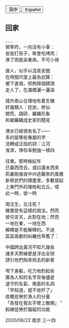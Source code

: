 <div class="poetry-container">

<a href="#/hdl/回家">
<button class="language-switcher"><i class="fa fa-file-word-o fa-fw"></i>&nbsp;简中</button>
</a>

<!-- <a href="#/ver.cht/hdl/回家">
<button class="language-switcher"><i class="fa fa-file-word-o fa-fw"></i>&nbsp;繁中</button>
</a> -->

<a href="#/ver.es/hdl/回家">
<button class="language-switcher"><i class="fa fa-file-word-o fa-fw"></i>&nbsp;Español</button>
</a>

## 回家 <span class="footnote" onclick="footnote1()"><i class="fa fa-file-image-o fa-fw pull-right"></i></span>

……  
榮寧府，一向沒有小事：  
爸爸打孩子，聚會吃烤肉：  
淋了雨能染重病，不可小視  

唐人，似乎以混長安圈  
在時間尺度上最為划算：  
鄉下進城，照例拜個碼頭  
走人了，在灞橋灑一灑淚  

城外南山合理地有着生機  
好幾類人：挖炭，修仙  
開荒、調研、羅織形象  
和被羅織成史家的聞見  

渭水已經很有名了——  
多的是哪些專屬的字  
流轉成泛指的詞：江河  
淮濟，倖存率勉強一槓四  

往東。那時候紀年  
已棄西而去，或曰還未西來  
荊襄剛接收中州逃難來的風雅  
新移民們的揮墨里，多數提起  
上東門外的陵柏和北丘，噫  
此一時，彼一時  

南注生，北注死？  
確實是有這樣的說法。然而  
彼句言天，此對在地；然而  
一地在東，一地在西  
解釋是不能解釋的。不過  
區區兩都的糾纏也窄舊了：  

中國跨出黃河不知凡幾矣  
諸多天際線更是浮出全球  
誘引他們飛來飛去的新客  

甩下身軀，吃力地釣起些  
廣為人知的名字背後儘是  
退守的名氣、換面的名詞  
「早知道，就不收杆了」  
收穫徒勞於漁人的分量  
「長發在我左手臂上散開」<span class="footnote" onclick="footnote2()">&nbsp;¹ </span>  
鈎線徒勞於錨碇的功能  

<div class="time-note">2020/06/22 南京 三一四</div>

</div>
